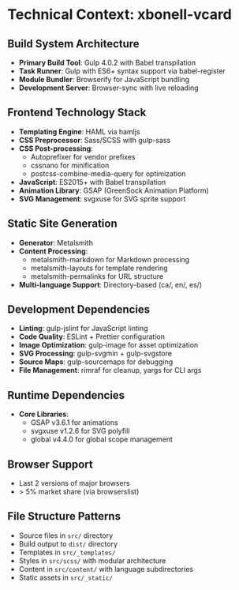 # Technical Context: xbonell-vcard

## Build System Architecture
- **Primary Build Tool**: Gulp 4.0.2 with Babel transpilation
- **Task Runner**: Gulp with ES6+ syntax support via babel-register
- **Module Bundler**: Browserify for JavaScript bundling
- **Development Server**: Browser-sync with live reloading

## Frontend Technology Stack
- **Templating Engine**: HAML via hamljs
- **CSS Preprocessor**: Sass/SCSS with gulp-sass
- **CSS Post-processing**: 
  - Autoprefixer for vendor prefixes
  - cssnano for minification
  - postcss-combine-media-query for optimization
- **JavaScript**: ES2015+ with Babel transpilation
- **Animation Library**: GSAP (GreenSock Animation Platform)
- **SVG Management**: svgxuse for SVG sprite support

## Static Site Generation
- **Generator**: Metalsmith
- **Content Processing**: 
  - metalsmith-markdown for Markdown processing
  - metalsmith-layouts for template rendering
  - metalsmith-permalinks for URL structure
- **Multi-language Support**: Directory-based (ca/, en/, es/)

## Development Dependencies
- **Linting**: gulp-jslint for JavaScript linting
- **Code Quality**: ESLint + Prettier configuration
- **Image Optimization**: gulp-image for asset optimization
- **SVG Processing**: gulp-svgmin + gulp-svgstore
- **Source Maps**: gulp-sourcemaps for debugging
- **File Management**: rimraf for cleanup, yargs for CLI args

## Runtime Dependencies
- **Core Libraries**:
  - GSAP v3.6.1 for animations
  - svgxuse v1.2.6 for SVG polyfill
  - global v4.4.0 for global scope management

## Browser Support
- Last 2 versions of major browsers
- \> 5% market share (via browserslist)

## File Structure Patterns
- Source files in `src/` directory
- Build output to `dist/` directory
- Templates in `src/_templates/`
- Styles in `src/scss/` with modular architecture
- Content in `src/content/` with language subdirectories
- Static assets in `src/_static/`
